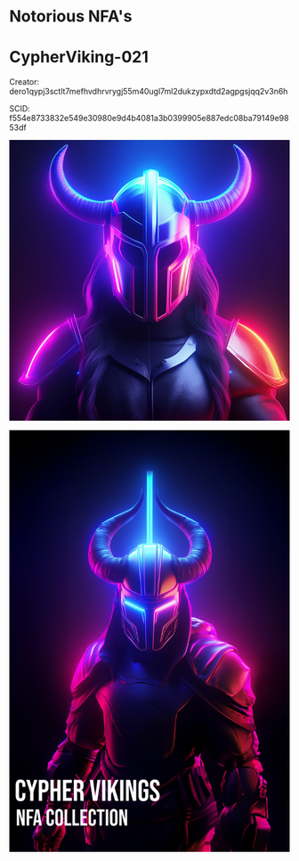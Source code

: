# Notorious NFA's

# CypherViking-021

Creator: dero1qypj3sctlt7mefhvdhrvrygj55m40ugl7ml2dukzypxdtd2agpgsjqq2v3n6h

SCID: f554e8733832e549e30980e9d4b4081a3b0399905e887edc08ba79149e9853df

![Cover Art](https://github.com/Notoriousjoshyb/CypherVikings-021/blob/main/CypherViking-021-IC.png?raw=true)


![Cover Art](https://github.com/Notoriousjoshyb/CypherVikings-021/blob/main/CypherViking-CA.png?raw=true)
